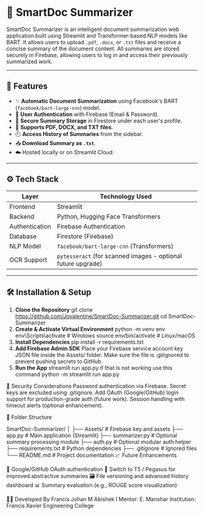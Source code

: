 # 📄 SmartDoc Summarizer

SmartDoc Summarizer is an intelligent document summarization web application built using Streamlit and Transformer-based NLP models like BART. It allows users to upload `.pdf`, `.docx`, or `.txt` files and receive a concise summary of the document content. All summaries are stored securely in Firebase, allowing users to log in and access their previously summarized work.

---

## 🔧 Features

- ✨ **Automatic Document Summarization** using Facebook's BART (`facebook/bart-large-cnn`) model.
- 🔐 **User Authentication** with Firebase (Email & Password).
- 💾 **Secure Summary Storage** in Firestore under each user's profile.
- 📝 **Supports PDF, DOCX, and TXT files**.
- 🕘 **Access History of Summaries** from the sidebar.
- 📥 **Download Summary as `.txt`**.
- ☁️ Hosted locally or on Streamlit Cloud.

---

## ⚙️ Tech Stack

| Layer        | Technology Used                                              |
|--------------|--------------------------------------                        |
| Frontend     | Streamlit                                                    |
| Backend      | Python, Hugging Face Transformers                            |
| Authentication | Firebase Authentication                                    |
| Database     | Firestore (Firebase)                                         |
| NLP Model    | `facebook/bart-large-cnn` (Transformers)                     |
| OCR Support  | `pytesseract` (for scanned images - optional future upgrade) |

---

## 🛠 Installation & Setup

1. **Clone the Repository**
git clone https://github.com/Jovalentine/SmartDoc-Summarizer.git
cd SmartDoc-Summarizer
2. **Create & Activate Virtual Environment**
python -m venv env
env\Scripts\activate  # Windows
source env/bin/activate  # Linux/macOS
3. **Install Dependencies**
pip install -r requirements.txt
4. **Add Firebase Admin SDK**
Place your Firebase service account key JSON file inside the Assets/ folder.
Make sure the file is .gitignored to prevent pushing secrets to GitHub.
4. **Run the App**
streamlit run app.py
if that is not working use this command python -m streamlit run app.py

🔐 Security Considerations
Password authentication via Firebase.
Secret keys are excluded using .gitignore.
Add OAuth (Google/GitHub) login support for production-grade auth (future work).
Session handling with timeout alerts (optional enhancement).

📂 Folder Structure

SmartDoc-Summarizer/
│
├── Assets/                         # Firebase key and assets
├── app.py                          # Main application (Streamlit)
├── summarizer.py                   # Optional summary processing module
├── auth.py                         # Optional modular auth helper
├── requirements.txt                # Python dependencies
├── .gitignore                      # Ignored files
└── README.md                       # Project documentation
📈 Future Enhancements

🔐 Google/GitHub OAuth authentication
🧠 Switch to T5 / Pegasus for improved abstractive summaries
🗃 File versioning and advanced history dashboard
📊 Summary evaluation (e.g., ROUGE score visualization)

👨‍💻 Developed By
Francis Johan M
Abishek I
Mentor: E. Manohar
Institution: Francis Xavier Engineering College

